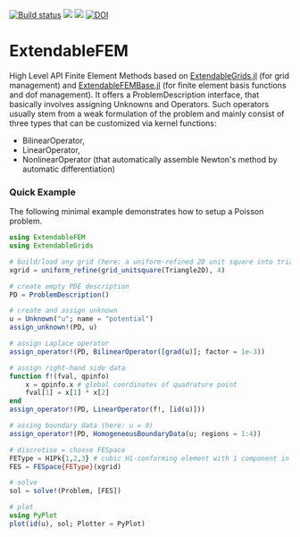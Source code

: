 [![Build status](https://github.com/WIAS-PDELib/ExtendableFEM.jl/workflows/linux-macos-windows/badge.svg)](https://github.com/WIAS-PDELib/ExtendableFEM.jl/actions)
[![](https://img.shields.io/badge/docs-stable-blue.svg)](https://wias-pdelib.github.io/ExtendableFEM.jl/stable/index.html)
[![](https://img.shields.io/badge/docs-dev-blue.svg)](https://wias-pdelib.github.io/ExtendableFEM.jl/dev/index.html)
[![DOI](https://zenodo.org/badge/668345991.svg)](https://zenodo.org/doi/10.5281/zenodo.10563834)

# ExtendableFEM
High Level API Finite Element Methods based on [ExtendableGrids.jl](https://github.com/j-fu/ExtendableGrids.jl) (for grid management)
and [ExtendableFEMBase.jl](https://github.com/WIAS-PDELib/ExtendableFEMBase.jl) (for finite element basis functions and dof management). 
It offers a ProblemDescription interface, that basically involves assigning Unknowns and Operators. Such operators usually stem from a weak formulation of the problem and mainly consist of three types that can be customized via kernel functions:

- BilinearOperator,
- LinearOperator,
- NonlinearOperator (that automatically assemble Newton's method by automatic differentiation)

### Quick Example

The following minimal example demonstrates how to setup a Poisson problem.

```julia
using ExtendableFEM
using ExtendableGrids

# build/load any grid (here: a uniform-refined 2D unit square into triangles)
xgrid = uniform_refine(grid_unitsquare(Triangle2D), 4)

# create empty PDE description
PD = ProblemDescription()

# create and assign unknown
u = Unknown("u"; name = "potential")
assign_unknown!(PD, u)

# assign Laplace operator
assign_operator!(PD, BilinearOperator([grad(u)]; factor = 1e-3))

# assign right-hand side data
function f!(fval, qpinfo)
    x = qpinfo.x # global coordinates of quadrature point
    fval[1] = x[1] * x[2]
end
assign_operator!(PD, LinearOperator(f!, [id(u)]))

# assing boundary data (here: u = 0)
assign_operator!(PD, HomogeneousBoundaryData(u; regions = 1:4))

# discretise = choose FESpace
FEType = H1Pk{1,2,3} # cubic H1-conforming element with 1 component in 2D
FES = FESpace{FEType}(xgrid)

# solve
sol = solve!(Problem, [FES])

# plot
using PyPlot
plot(id(u), sol; Plotter = PyPlot)
```

